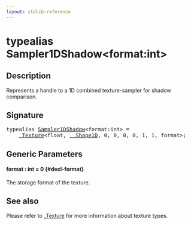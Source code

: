 ```yaml
---
layout: stdlib-reference
---
```


# typealias Sampler1DShadow\<format:int\>

## Description

Represents a handle to a 1D combined texture-sampler for shadow comparison.

## Signature

<pre>
<span class='code_keyword'>typealias</span> <a href="/stdlib-reference/types/sampler1dshadow-089" class="code_type">Sampler1DShadow</a>&lt;format:<span class="code_keyword">int</span>&gt; = 
    <a href="/stdlib-reference/types/0texture-01/index" class="code_type">_Texture</a>&lt;<span class="code_keyword">float</span>, <a href="/stdlib-reference/types/0_shape1d-028/index" class="code_type">__Shape1D</a>, 0, 0, 0, 0, 1, 1, format&gt;;
</pre>

## Generic Parameters

#### format  : int = 0 {#decl-format}
The storage format of the texture.


## See also

Please refer to <span class='code'><a href="/stdlib-reference/types/0texture-01/index" class="code_type">_Texture</a></span> for more information about texture types.


